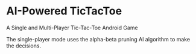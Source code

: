 # AI-Powered TicTacToe

A Single and Multi-Player Tic-Tac-Toe Android Game

The single-player mode uses the alpha-beta pruning AI algorithm to make the decisions.
